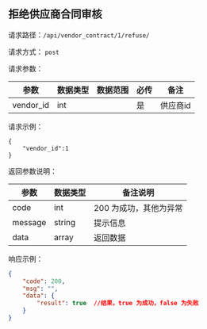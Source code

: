 ## 拒绝供应商合同审核


请求路径：`/api/vendor_contract/1/refuse/`

请求方式： `post`

请求参数： 

| 参数      | 数据类型 | 数据范围 | 必传 | 备注                                             |
| --------- | -------- | -------- | ---- | ------------------------------------------------ |
| vendor_id | int    |          | 是   | 供应商id |

请求示例：

```
{
    "vendor_id":1
}
```



返回参数说明：

| 参数    | 数据类型 | 备注说明               |
| ------- | -------- | ---------------------- |
| code    | int      | 200 为成功，其他为异常 |
| message | string   | 提示信息               |
| data    | array    | 返回数据               |

响应示例：

```json
{
    "code": 200,
    "msg": "",
    "data": {
        "result": true  //结果，true 为成功，false 为失败
    }
}
```